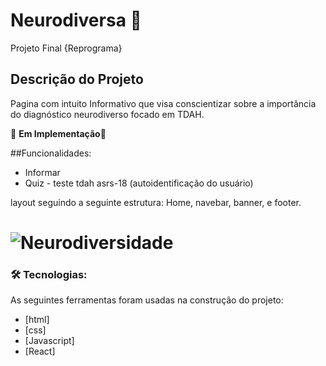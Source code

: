 # Neurodiversa 🧠
Projeto Final {Reprograma} 

## Descrição do Projeto
<p align="left">Pagina com intuito Informativo que visa conscientizar sobre a importância do diagnóstico neurodiverso focado em TDAH.


🚧 __Em Implementação__🚧 </h4>

##Funcionalidades:
- Informar
- Quiz - teste tdah asrs-18 (autoidentificação do usuário)
  

layout seguindo a seguinte estrutura:
Home, navebar, banner, e footer.

<h1 align="left">
  <img alt="Neurodiversidade" title="#tdah" src="../img/slide/slide_1.jpeg" />
</h1>


### 🛠 Tecnologias:
As seguintes ferramentas foram usadas na construção do projeto:

- [html]
- [css]
- [Javascript]
- [React]

